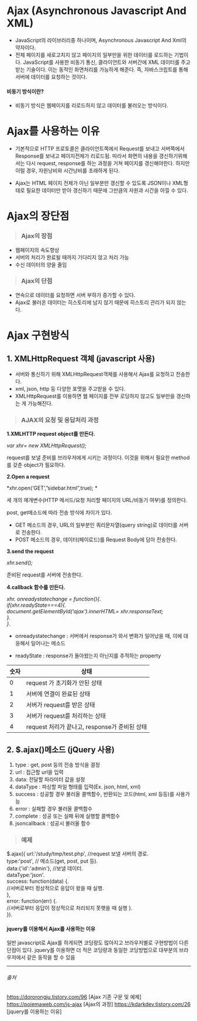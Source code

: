 # Ajax (Asynchronous Javascript And XML)
- JavaScript의 라이브러리중 하나이며, Asynchronous Javascript And Xml의 약자이다.
- 전체 페이지를 새로고치지 않고 페이지의 일부만을 위한 데이터를 로드하는 기법이다.  JavaScript를 사용한 비동기 통신, 클라이언트와 서버간에 XML 데이터를 주고받는 기술이다. 이는 동적인 화면처리를 가능하게 해준다.
즉, 자바스크립트를 통해 서버에 데이터를 요청하는 것이다.

#### 비동기 방식이란?

- 비동기 방식은 웹페이지를 리로드하지 않고 데이터를 불러오는 방식이다.


# Ajax를 사용하는 이유
- 기본적으로 HTTP 프로토콜은 클라이언트쪽에서 Request를 보내고 서버쪽에서 Response를 보내고 페이지전체가 리로드됨.
따라서 화면의 내용을 갱신하기위해서는 다시 request, response를 하는 과정을 거쳐 페이지를 갱신해야한다. 하지만 이럴 경우,  자원낭비와 시간낭비를 초래하게 된다.

- Ajax는 HTML 페이지 전체가 아닌 일부분만 갱신할 수 있도록 JSON이나 XML형태로 필요한 데이터만 받아 갱신하기 때문에 그만큼의 자원과 시간을 아낄 수 있다.

# Ajax의 장단점
> ###   Ajax의 장점
- 웹페이지의 속도향상
- 서버의 처리가 완료될 때까지 기다리지 않고 처리 가능
- 수신 데이터의 양을 줄임

> ###   Ajax의 단점
- 연속으로 데이터를 요청하면 서버 부하가 증가할 수 있다.
- Ajax로 불러온 데이터는 히스토리에 남지 않기 때문에 히스토리 관리가 되지 않는다. 


# Ajax 구현방식
## 1. XMLHttpRequest 객체 (javascript 사용)
- 서버와 통신하기 위해 XMLHttpRequest객체를 사용해서 Ajax를 요청하고 전송한다.  
- xml, json, http 등 다양한 포맷을 주고받을 수 있다. 
- XMLHttpRequest를 이용하면 웹 페이지를 전부 로딩하지 않고도 일부만을 갱신하는 게 가능해진다.

>###  AJAX의 요청 및 응답처리 과정
**1.XMLHTTP request object를 만든다.**

*var xhr= new XMLHttpRequest();*

request를 보낼 준비를 브라우저에게 시키는 과정이다. 
이것을 위해서 필요한 method를 갖춘 object가 필요하다.

**2.Open a request**

*xhr.open(‘GET’,”sidebar.html”,true); *

세 개의 매개변수(HTTP 메서드/요청 처리할 페이지의 URL/비동기 여부)를 정의한다.

post, get메소드에 따라 전송 방식에 차이가 있다. 

- GET 메소드의 경우, URL의 일부분인 쿼리문자열(query string)로 데이터를 서버로 전송한다.
- POST 메소드의 경우, 데이터(페이로드)를 Request Body에 담아 전송한다.

**3.send the request**

*xhr.send();*

준비된 request를 서버에 전송한다.


**4.callback 함수를 만든다.**

*xhr. onreadystatechange = function(){.  
 if(xhr.readyState===4){.  
document.getElementById(‘ajax’).innerHTML= xhr.responseText;   
     }.  
}*.  

- onreadystatechange : 서버에서 response가 와서 변화가 일어났을 때, 이에 대응해서 일어나는 메소드

- readyState : response가 돌아왔는지 아닌지를 추적하는 property

|  숫자  |  상태 |
| ------------ | ------------ |
| 0  | request 가 초기화가 안된 상태  |
|  1 |  서버에 연결이 완료된 상태 |
| 2  | 서버가 request를 받은 상태  |
| 3  | 서버가 request를 처리하는 상태  |
| 4 | request 처리가 끝나고, response가 준비된 상태 |


## 2. $.ajax()메소드 (jQuery 사용)

1. type : get, post 등의 전송 방식을 결정
2. url : 접근할 url을 입력
3. data: 전달할 파라미터 값을 설정
4. dataType : 파싱할 파일 형태를 입력(Ex. json, html, xml)
5. success : 성공할 경우 불러올 콜백함수, 반환되는 코드(html, xml 등등)를 사용가능
6. error : 실패할 경우 불러올 콜백함수
7. complete : 성공 또는 실패 뒤에 실행할 콜백함수
8. jsoncallback : 성공시 불러올 함수

>### 예제
$.ajax({ 
			  url:'/study/tmp/test.php', //request 보낼 서버의 경로.  
				type:'post', // 메소드(get, post, put 등).  
				data:{'id':'admin'}, //보낼 데이터.  
				dataType:'json'.  
				success: function(data) {.  
					//서버로부터 정상적으로 응답이 왔을 때 실행.  
				},   
				error: function(err) {.  
					//서버로부터 응답이 정상적으로 처리되지 못햇을 때 실행
		}.  
	}).  
	
	
	

 ####  jquery를 이용해서 Ajax를 사용하는 이유 
일반 javascript로  Ajax를 하게되면 코딩량도 많아지고 브라우저별로 구현방법이 다른 단점이 있다.
jquery를 이용하면 더 적은 코딩량과 동일한 코딩방법으로 대부분의 브라우저에서 같은 동작을 할 수 있음




------------




###### 출처
https://dororongju.tistory.com/96 [Ajax 기존 구문 및 예제]
https://poiemaweb.com/js-ajax [Ajax의 과정]
https://kdarkdev.tistory.com/26 [jquery를 이용하는 이유]





